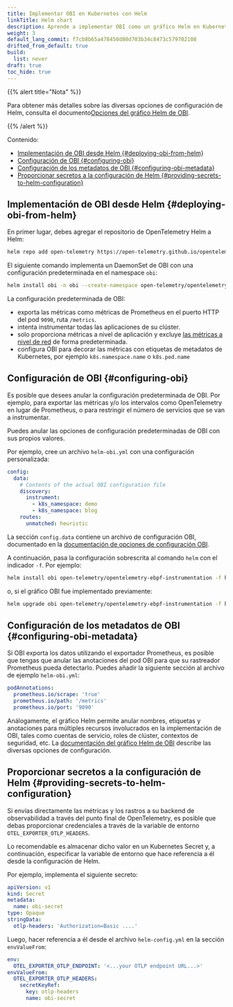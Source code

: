 ```yaml
---
title: Implementar OBI en Kubernetes con Helm
linkTitle: Helm chart
description: Aprende a implementar OBI como un gráfico Helm en Kubernetes.
weight: 3
default_lang_commit: f7cb8b65a478450d80d703b34c8473c579702108
drifted_from_default: true
build:
  list: never
draft: true
toc_hide: true
---
```


{{% alert title="Nota" %}}

Para obtener más detalles sobre las diversas opciones de configuración de Helm,
consulta el
documento[Opciones del gráfico Helm de OBI](https://github.com/open-telemetry/opentelemetry-helm-charts/).

{{% /alert %}}

Contenido:

- [Implementación de OBI desde Helm {#deploying-obi-from-helm}](#deploying-obi-from-helm)
- [Configuración de OBI {#configuring-obi}](#configuring-obi)
- [Configuración de los metadatos de OBI {#configuring-obi-metadata}](#configuring-obi-metadata)
- [Proporcionar secretos a la configuración de Helm {#providing-secrets-to-helm-configuration}](#providing-secrets-to-helm-configuration)

## Implementación de OBI desde Helm {#deploying-obi-from-helm}

En primer lugar, debes agregar el repositorio de OpenTelemetry Helm a Helm:

```sh
helm repo add open-telemetry https://open-telemetry.github.io/opentelemetry-helm-charts
```

El siguiente comando implementa un DaemonSet de OBI con una configuración
predeterminada en el namespace `obi`:

```sh
helm install obi -n obi --create-namespace open-telemetry/opentelemetry-ebpf-instrumentation
```

La configuración predeterminada de OBI:

- exporta las métricas como métricas de Prometheus en el puerto HTTP del pod
  `9090`, ruta `/metrics`.
- intenta instrumentar todas las aplicaciones de su clúster.
- solo proporciona métricas a nivel de aplicación y excluye
  [las métricas a nivel de red](../../network/) de forma predeterminada.
- configura OBI para decorar las métricas con etiquetas de metadatos de
  Kubernetes, por ejemplo `k8s.namespace.name` o `k8s.pod.name`

## Configuración de OBI {#configuring-obi}

Es posible que desees anular la configuración predeterminada de OBI. Por
ejemplo, para exportar las métricas y/o los intervalos como OpenTelemetry en
lugar de Prometheus, o para restringir el número de servicios que se van a
instrumentar.

Puedes anular las opciones de configuración predeterminadas de OBI con sus
propios valores.

Por ejemplo, cree un archivo `helm-obi.yml` con una configuración personalizada:

```yaml
config:
  data:
    # Contents of the actual OBI configuration file
    discovery:
      instrument:
        - k8s_namespace: demo
        - k8s_namespace: blog
    routes:
      unmatched: heuristic
```

La sección `config.data` contiene un archivo de configuración OBI, documentado
en la
[documentación de opciones de configuración OBI](../../configure/options/).

A continuación, pasa la configuración sobrescrita al comando `helm` con el
indicador `-f`. Por ejemplo:

```sh
helm install obi open-telemetry/opentelemetry-ebpf-instrumentation -f helm-obi.yml
```

o, si el gráfico OBI fue implementado previamente:

```sh
helm upgrade obi open-telemetry/opentelemetry-ebpf-instrumentation -f helm-obi.yml
```

## Configuración de los metadatos de OBI {#configuring-obi-metadata}

Si OBI exporta los datos utilizando el exportador Prometheus, es posible que
tengas que anular las anotaciones del pod OBI para que su rastreador Prometheus
pueda detectarlo. Puedes añadir la siguiente sección al archivo de ejemplo
`helm-obi.yml`:

```yaml
podAnnotations:
  prometheus.io/scrape: 'true'
  prometheus.io/path: '/metrics'
  prometheus.io/port: '9090'
```

Análogamente, el gráfico Helm permite anular nombres, etiquetas y anotaciones
para múltiples recursos involucrados en la implementación de OBI, tales como
cuentas de servicio, roles de clúster, contextos de seguridad, etc. La
[documentación del gráfico Helm de OBI](https://github.com/open-telemetry/opentelemetry-helm-charts/)
describe las diversas opciones de configuración.

## Proporcionar secretos a la configuración de Helm {#providing-secrets-to-helm-configuration}

Si envías directamente las métricas y los rastros a su backend de observabilidad
a través del punto final de OpenTelemetry, es posible que debas proporcionar
credenciales a través de la variable de entorno `OTEL_EXPORTER_OTLP_HEADERS`.

Lo recomendable es almacenar dicho valor en un Kubernetes Secret y, a
continuación, especificar la variable de entorno que hace referencia a él desde
la configuración de Helm.

Por ejemplo, implementa el siguiente secreto:

```yaml
apiVersion: v1
kind: Secret
metadata:
  name: obi-secret
type: Opaque
stringData:
  otlp-headers: 'Authorization=Basic ....'
```

Luego, hacer referencia a él desde el archivo `helm-config.yml` en la sección
`envValueFrom`:

```yaml
env:
  OTEL_EXPORTER_OTLP_ENDPOINT: '<...your OTLP endpoint URL...>'
envValueFrom:
  OTEL_EXPORTER_OTLP_HEADERS:
    secretKeyRef:
      key: otlp-headers
      name: obi-secret
```
